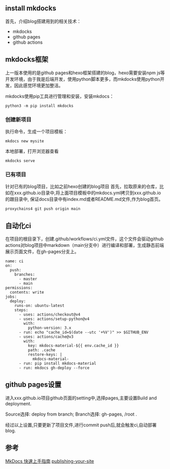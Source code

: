 
## install mkdocks

首先，介绍blog搭建用到的相关技术：
+ mkdocks
+ github pages
+ github actions

## mkdocks框架
上一版本使用的是github pages和hexo框架搭建的blog，hexo需要安装npm js等开发环境，由于我是后端开发，使用python脚本更多，而mkdocks使用python开发，因此感觉环境更加整洁。

mkdocks使用pip工具进行管理和安装，安装mkdocs：
```
python3 -m pip install mkdocks
```

### 创建新项目
执行命令，生成一个项目模板：
```
mkdocs new mysite
```

本地部署，打开浏览器查看
```
mkdocks serve
```

### 已有项目
针对已有的blog项目，比如之前hexo创建的blog项目
首先，拉取原来的仓库，比如在xxx.github.io目录中,将上面项目模板中的mkdocs.yml拷贝到xxx.github.io的跟目录中, 保证docs目录中有index.md或者README.md文件,作为blog首页。

```
proxychains4 git push origin main
```
## 自动化ci
在项目的根目录下，创建.github/workflows/ci.yml文件，这个文件会驱动github actions对blog项目中markdown（main分支中）进行编译和部署，生成静态前端展示页面文件，在gh-pages分支上。
```
name: ci 
on:
  push:
    branches:
      - master 
      - main
permissions:
  contents: write
jobs:
  deploy:
    runs-on: ubuntu-latest
    steps:
      - uses: actions/checkout@v4
      - uses: actions/setup-python@v4
        with:
          python-version: 3.x
      - run: echo "cache_id=$(date --utc '+%V')" >> $GITHUB_ENV 
      - uses: actions/cache@v3
        with:
          key: mkdocs-material-${{ env.cache_id }}
          path: .cache
          restore-keys: |
            mkdocs-material-
      - run: pip install mkdocs-material 
      - run: mkdocs gh-deploy --force
```

## github pages设置
进入xxx.github.io项目github页面的setting中,选择pages,主要设置Build and deployment.

Source选择: deploy from branch;
Branch选择: gh-pages, /root .

经过以上设置,只要更新了项目文件,进行commit push后,就会触发ci,自动部署blog.

## 参考
[MkDocs 快速上手指南](https://sspai.com/prime/story/mkdocs-primer)
[publishing-your-site](https://squidfunk.github.io/mkdocs-material/publishing-your-site/#with-github-actions-material-for-mkdocs)
